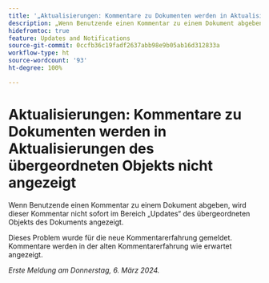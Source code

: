 ```yaml
---
title: '„Aktualisierungen: Kommentare zu Dokumenten werden in Aktualisierungen des übergeordneten Objekts nicht angezeigt“'
description: „Wenn Benutzende einen Kommentar zu einem Dokument abgeben, wird dieser Kommentar nicht sofort im Bereich „Updates“ des übergeordneten Objekts des Dokuments angezeigt.“
hidefromtoc: true
feature: Updates and Notifications
source-git-commit: 0ccfb36c19fadf2637abb98e9b05ab16d312833a
workflow-type: ht
source-wordcount: '93'
ht-degree: 100%

---
```



# Aktualisierungen: Kommentare zu Dokumenten werden in Aktualisierungen des übergeordneten Objekts nicht angezeigt

<!--WF, WFP-->

Wenn Benutzende einen Kommentar zu einem Dokument abgeben, wird dieser Kommentar nicht sofort im Bereich „Updates“ des übergeordneten Objekts des Dokuments angezeigt.

Dieses Problem wurde für die neue Kommentarerfahrung gemeldet. Kommentare werden in der alten Kommentarerfahrung wie erwartet angezeigt.

_Erste Meldung am Donnerstag, 6. März 2024._
